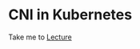 # CNI in Kubernetes

  Take me to [Lecture](https://kodekloud.com/courses/certified-kubernetes-administrator-with-practice-tests/lectures/9808289)